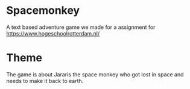 # Spacemonkey
A text based adventure game we made for a assignment for https://www.hogeschoolrotterdam.nl/
# Theme
The game is about Jararis the space monkey who got lost in space and needs to make it back to earth.
